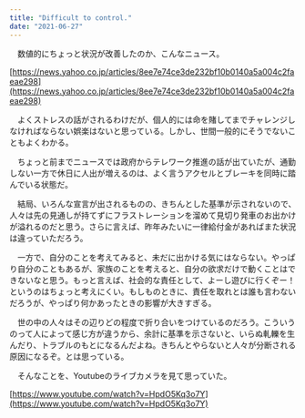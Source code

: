 ```yaml
---
title: "Difficult to control."
date: "2021-06-27"
---
```


　数値的にちょっと状況が改善したのか、こんなニュース。

[https://news.yahoo.co.jp/articles/8ee7e74ce3de232bf10b0140a5a004c2faeae298](https://news.yahoo.co.jp/articles/8ee7e74ce3de232bf10b0140a5a004c2faeae298)

　よくストレスの話がされるわけだが、個人的には命を賭してまでチャレンジしなければならない娯楽はないと思っている。しかし、世間一般的にそうでないこともよくわかる。

　ちょっと前までニュースでは政府からテレワーク推進の話が出ていたが、通勤しない一方で休日に人出が増えるのは、よく言うアクセルとブレーキを同時に踏んでいる状態だ。

　結局、いろんな宣言が出されるものの、きちんとした基準が示されないので、人々は先の見通しが持てずにフラストレーションを溜めて見切り発車のお出かけが溢れるのだと思う。さらに言えば、昨年みたいに一律給付金があればまた状況は違っていただろう。

　一方で、自分のことを考えてみると、未だに出かける気にはならない。やっぱり自分のこともあるが、家族のことを考えると、自分の欲求だけで動くことはできないなと思う。もっと言えば、社会的な責任として、よーし遊びに行くぞー！　というのはちょっと考えにくい。もしものときに、責任を取れとは誰も言わないだろうが、やっぱり何かあったときの影響が大きすぎる。

　世の中の人々はその辺りどの程度で折り合いをつけているのだろう。こういうのって人によって感じ方が違うから、余計に基準を示さないと、いらぬ軋轢を生んだり、トラブルのもとになるんだよね。きちんとやらないと人々が分断される原因になるぞ。とは思っている。

　そんなことを、Youtubeのライブカメラを見て思っていた。

[https://www.youtube.com/watch?v=HpdO5Kq3o7Y](https://www.youtube.com/watch?v=HpdO5Kq3o7Y)
